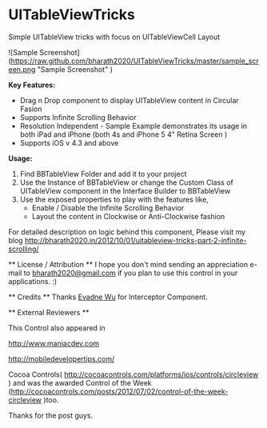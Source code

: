 UITableViewTricks
=================

Simple UITableView tricks with focus on UITableViewCell Layout

![Sample Screenshot] (https://raw.github.com/bharath2020/UITableViewTricks/master/sample_screen.png  "Sample Screenshot" )


**Key Features:**

* Drag n Drop component to display UITableView content in Circular Fasion
* Supports Infinite Scrolling Behavior
* Resolution Independent - Sample Example demonstrates its usage in both iPad and iPhone   (both 4s and iPhone 5 4" Retina Screen )
* Supports iOS v 4.3 and above


**Usage:**

1. Find BBTableView Folder and add it to your project
2. Use the Instance of BBTableView or change the Custom Class of UITableView component in the Interface Builder to BBTableView
3. Use the exposed properties to play with the features like, 
	- Enable / Disable the Infinite Scrolling Behavior
  	- Layout the content in Clockwise or Anti-Clockwise fashion



For detailed description on logic behind this component, Please visit my blog http://bharath2020.in/2012/10/01/uitableview-tricks-part-2-infinite-scrolling/



** License / Attribution **
I hope you don't mind sending an appreciation e-mail to bharath2020@gmail.com if you plan to use this control in your applications. :)

** Credits **
Thanks [Evadne Wu](https://twitter.com/evadne "Evadne Wu") for Interceptor Component.


** External Reviewers **

This Control also appeared in

http://www.maniacdev.com

http://mobiledevelopertips.com/

Cocoa Controls( http://cocoacontrols.com/platforms/ios/controls/circleview ) and was the awarded Control of the Week (http://cocoacontrols.com/posts/2012/07/02/control-of-the-week-circleview )too.

Thanks for the post guys.
